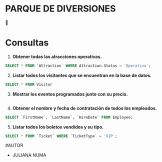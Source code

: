 # PARQUE DE DIVERSIONES
 🎉

# Consultas

1. **Obtener todas las atracciones operativas.**
```sql
SELECT * FROM `Attraction` WHERE Attraction.Status = 'Operativa';
```

2. **Listar todos los visitantes que se encuentran en la base de datos.**
```sql
SELECT * FROM Visitor
```

3. **Mostrar los eventos programados junto con su precio.**
```sql

```

4.  **Obtener el nombre y fecha de contratación de todos los empleados.**
```sql
SELECT `FirstName`, `LastName`, `HireDate` FROM Employee;
```

5.  **Listar todos los boletos vendidos y su tipo.**
```sql
SELECT * FROM `Ticket` WHERE `TicketType` = 'VIP';
```

#AUTOR
- JULIANA NUMA
